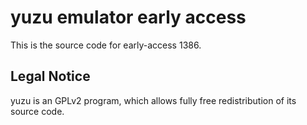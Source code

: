 yuzu emulator early access
=============

This is the source code for early-access 1386.

## Legal Notice

yuzu is an GPLv2 program, which allows fully free redistribution of its source code.